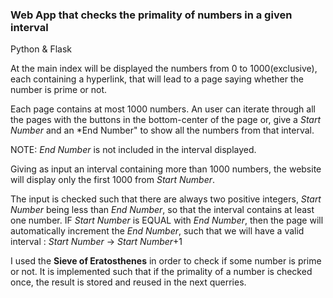 ### Web App that checks the primality of numbers in a given interval
Python & Flask

At the main index will be displayed the numbers from 0 to 1000(exclusive), each containing a hyperlink, that will lead to a page saying whether the number is prime or not.

Each page contains at most 1000 numbers. An user can iterate through all the pages with the buttons in the bottom-center of the page or, give a *Start Number* and an *End Number" to show all the numbers from that interval.

NOTE: *End Number* is not included in the interval displayed.

Giving as input an interval containing more than 1000 numbers, the website will display only the first 1000 from *Start Number*.

The input is checked such that there are always two positive integers, *Start Number* being less than *End Number*, so that the
interval contains at least one number. IF *Start Number* is EQUAL with *End Number*, then the page will automatically increment the *End Number*, such that we will have a valid interval : *Start Number* -> *Start Number*+1


I used the **Sieve of Eratosthenes** in order to check if some number is prime or not. It is implemented such that if the primality of a number is checked once, the result is stored and reused in the next querries.



